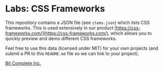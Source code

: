 # Labs: CSS Frameworks
This repository contains a JSON file (see `items.json`) which lists CSS
frameworks. This is used extensively in our product
[https://css-frameworks.com/](https://css-frameworks.com/), which allows you
to quickly preview and demo different CSS frameworks.

Feel free to use this data (licensed under MIT) for your own projects (and
submit a PR to this `README.md` file so we can link to your project).


[Bit Complete Inc.](https://bitcomplete.io/)
